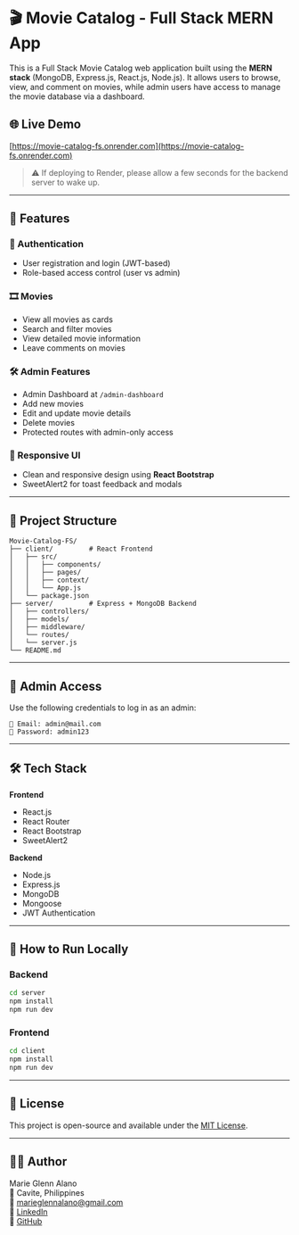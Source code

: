 
# 🎬 Movie Catalog - Full Stack MERN App

This is a Full Stack Movie Catalog web application built using the **MERN stack** (MongoDB, Express.js, React.js, Node.js). It allows users to browse, view, and comment on movies, while admin users have access to manage the movie database via a dashboard.

## 🌐 Live Demo
[https://movie-catalog-fs.onrender.com](https://movie-catalog-fs.onrender.com)

> ⚠️ If deploying to Render, please allow a few seconds for the backend server to wake up.

---

## 🚀 Features

### 👤 Authentication
- User registration and login (JWT-based)
- Role-based access control (user vs admin)

### 🎞️ Movies
- View all movies as cards
- Search and filter movies
- View detailed movie information
- Leave comments on movies

### 🛠️ Admin Features
- Admin Dashboard at `/admin-dashboard`
- Add new movies
- Edit and update movie details
- Delete movies
- Protected routes with admin-only access

### 📱 Responsive UI
- Clean and responsive design using **React Bootstrap**
- SweetAlert2 for toast feedback and modals

---

## 📁 Project Structure

```
Movie-Catalog-FS/
├── client/         # React Frontend
│   ├── src/
│   │   ├── components/
│   │   ├── pages/
│   │   ├── context/
│   │   └── App.js
│   └── package.json
├── server/         # Express + MongoDB Backend
│   ├── controllers/
│   ├── models/
│   ├── middleware/
│   └── routes/
│   └── server.js
└── README.md
```

---

## 🔐 Admin Access

Use the following credentials to log in as an admin:

```
📧 Email: admin@mail.com
🔑 Password: admin123
```

---

## 🛠️ Tech Stack

**Frontend**
- React.js
- React Router
- React Bootstrap
- SweetAlert2

**Backend**
- Node.js
- Express.js
- MongoDB
- Mongoose
- JWT Authentication

---

## 🧪 How to Run Locally

### Backend
```bash
cd server
npm install
npm run dev
```

### Frontend
```bash
cd client
npm install
npm run dev
```

---

## 📝 License
This project is open-source and available under the [MIT License](LICENSE).

---

## 👩‍💻 Author

Marie Glenn Alano  
📍 Cavite, Philippines  
📧 marieglennalano@gmail.com  
🔗 [LinkedIn](https://www.linkedin.com/in/marie-glenn-alano-4aab99118/)  
🔗 [GitHub](https://github.com/marieglennalano)
